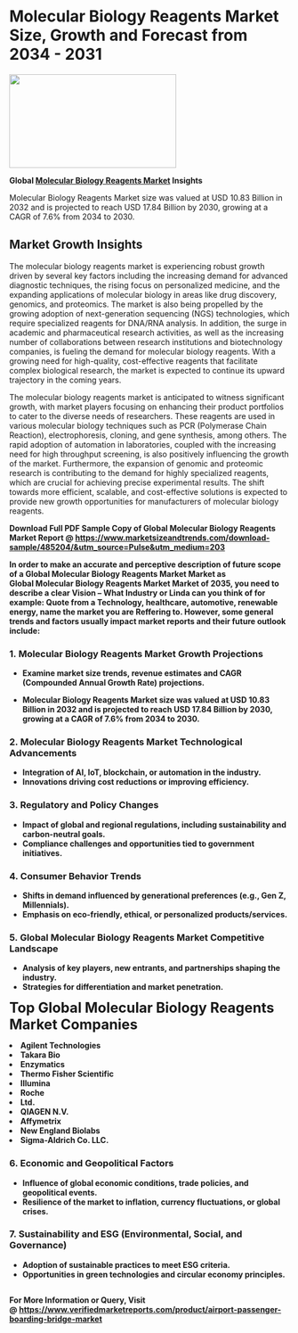 <H1>Molecular Biology Reagents Market Size, Growth and Forecast from 2034 - 2031</H1><img class="aligncenter size-medium wp-image-584254" src="https://thirdeyenews.in/wp-content/uploads/2034/09/Global-Market-Research-300x168.jpeg" alt="" width="300" height="168" /><p><strong>Global&nbsp;<a href="https://www.marketsizeandtrends.com/download-sample/485204/&amp;utm_source=Pulse&amp;utm_medium=203">Molecular Biology Reagents Market</a> Insights</strong></p><p>Molecular Biology Reagents Market size was valued at USD 10.83 Billion in 2032 and is projected to reach USD 17.84 Billion by 2030, growing at a CAGR of 7.6% from 2034 to 2030.</p><p><h2>Market Growth Insights</h2> The molecular biology reagents market is experiencing robust growth driven by several key factors including the increasing demand for advanced diagnostic techniques, the rising focus on personalized medicine, and the expanding applications of molecular biology in areas like drug discovery, genomics, and proteomics. The market is also being propelled by the growing adoption of next-generation sequencing (NGS) technologies, which require specialized reagents for DNA/RNA analysis. In addition, the surge in academic and pharmaceutical research activities, as well as the increasing number of collaborations between research institutions and biotechnology companies, is fueling the demand for molecular biology reagents. With a growing need for high-quality, cost-effective reagents that facilitate complex biological research, the market is expected to continue its upward trajectory in the coming years. <p><strong></strong></p> The molecular biology reagents market is anticipated to witness significant growth, with market players focusing on enhancing their product portfolios to cater to the diverse needs of researchers. These reagents are used in various molecular biology techniques such as PCR (Polymerase Chain Reaction), electrophoresis, cloning, and gene synthesis, among others. The rapid adoption of automation in laboratories, coupled with the increasing need for high throughput screening, is also positively influencing the growth of the market. Furthermore, the expansion of genomic and proteomic research is contributing to the demand for highly specialized reagents, which are crucial for achieving precise experimental results. The shift towards more efficient, scalable, and cost-effective solutions is expected to provide new growth opportunities for manufacturers of molecular biology reagents. <p><strong></p><p><span class=""><strong>Download Full PDF Sample Copy of Global Molecular Biology Reagents Market Report</strong> @ <a href="https://www.marketsizeandtrends.com/download-sample/485204/&amp;utm_source=Pulse&amp;utm_medium=203" target="_blank">https://www.marketsizeandtrends.com/download-sample/485204/&amp;utm_source=Pulse&amp;utm_medium=203</a></span></p><p>In order to make an accurate and perceptive description of future scope of a Global&nbsp;Molecular Biology Reagents Market Market as Global&nbsp;Molecular Biology Reagents Market Market of 2035, you need to describe a clear Vision &ndash; What Industry or Linda can you think of for example: Quote from a Technology, healthcare, automotive, renewable energy, name the market you are Reffering to. However, some general trends and factors usually impact market reports and their future outlook include:</p><h3>1.&nbsp;<strong>Molecular Biology Reagents Market Growth Projections</strong></h3><ul><li>Examine market size trends, revenue estimates and CAGR (Compounded Annual Growth Rate) projections.</li><li><p>Molecular Biology Reagents Market size was valued at USD 10.83 Billion in 2032 and is projected to reach USD 17.84 Billion by 2030, growing at a CAGR of 7.6% from 2034 to 2030.</p></li></ul><h3>2.&nbsp;<strong>Molecular Biology Reagents Market Technological Advancements</strong></h3><ul><li>Integration of AI, IoT, blockchain, or automation in the industry.</li><li>Innovations driving cost reductions or improving efficiency.</li></ul><h3>3.&nbsp;<strong>Regulatory and Policy Changes</strong></h3><ul><li>Impact of global and regional regulations, including sustainability and carbon-neutral goals.</li><li>Compliance challenges and opportunities tied to government initiatives.</li></ul><h3>4.&nbsp;<strong>Consumer Behavior Trends</strong></h3><ul><li>Shifts in demand influenced by generational preferences (e.g., Gen Z, Millennials).</li><li>Emphasis on eco-friendly, ethical, or personalized products/services.</li></ul><h3>5.&nbsp;<strong>Global Molecular Biology Reagents Market Competitive Landscape</strong></h3><ul><li>Analysis of key players, new entrants, and partnerships shaping the industry.</li><li>Strategies for differentiation and market penetration.</li></ul><p data-pm-slice="1 1 []"><span style="color: inherit; font-family: inherit; font-size: 25px;">Top Global Molecular Biology Reagents Market Companies</span></p><div class="" data-test-id=""><p><li>Agilent Technologies</li><li> Takara Bio</li><li> Enzymatics</li><li> Thermo Fisher Scientific</li><li> Illumina</li><li> Roche</li><li> Ltd.</li><li> QIAGEN N.V.</li><li> Affymetrix</li><li> New England Biolabs</li><li> Sigma-Aldrich Co. LLC.</li></p></div><h3>6.&nbsp;<strong>Economic and Geopolitical Factors</strong></h3><ul><li>Influence of global economic conditions, trade policies, and geopolitical events.</li><li>Resilience of the market to inflation, currency fluctuations, or global crises.</li></ul><h3>7.&nbsp;<strong>Sustainability and ESG (Environmental, Social, and Governance)</strong></h3><ul><li>Adoption of sustainable practices to meet ESG criteria.</li><li>Opportunities in green technologies and circular economy principles.</li></ul><h2><strong style="font-size: 14px;">For More Information or Query, Visit @&nbsp;</strong><a style="background-color: #ffffff; font-size: 14px;" href="https://www.marketsizeandtrends.com/report/molecular-biology-reagents-market/" target="_blank">https://www.verifiedmarketreports.com/product/airport-passenger-boarding-bridge-market</a></h2>
